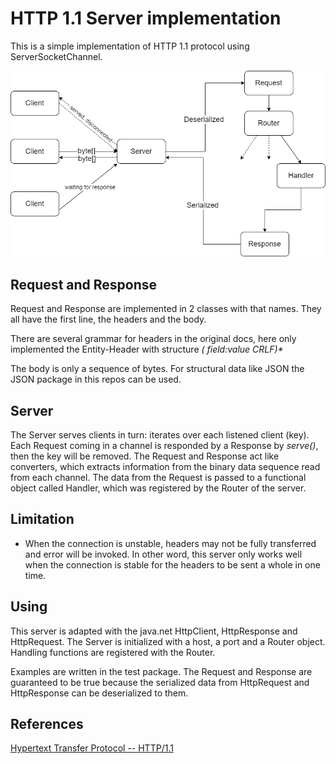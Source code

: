# HTTP 1.1 Server implementation

This is a simple implementation of HTTP 1.1 protocol using ServerSocketChannel.

![img.png](img.png)

## Request and Response

Request and Response are implemented in 2 classes with that names. They all have the first line, the headers and the
body.

There are several grammar for headers in the original docs, here only implemented the Entity-Header with structure _(
field:value CRLF)\*_

The body is only a sequence of bytes. For structural data like JSON the JSON package in this repos can be used.

## Server

The Server serves clients in turn: iterates over each listened client (key). Each Request coming in a channel is
responded by a Response by _serve()_, then the key will be removed.
The Request and Response act like converters, which extracts information from the binary data sequence read from each
channel. The data from the Request is passed to a functional object called Handler, which was registered by the Router
of the server.

## Limitation

- When the connection is unstable, headers may not be fully transferred and error will be invoked. In other word, this
  server only works well when the connection is stable for the headers to be sent a whole in one time.

## Using

This server is adapted with the java.net HttpClient, HttpResponse and HttpRequest. The Server is initialized with a
host, a port and a Router object. Handling functions are registered with the Router.

Examples are written in the test package. The Request and Response are guaranteed to be true because the serialized data
from HttpRequest and HttpResponse can be deserialized to them.

## References

[Hypertext Transfer Protocol -- HTTP/1.1](https://www.w3.org/Protocols/HTTP/1.1/draft-ietf-http-v11-spec-01.html)